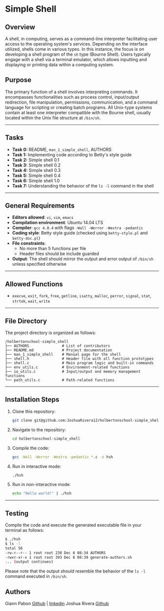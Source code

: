 # Simple Shell

## Overview

A shell, in computing, serves as a command-line interpreter facilitating user access to the operating system's services. Depending on the interface utilized, shells come in various types. In this instance, the focus is on developing a shell program of the `sh` type (Bourne Shell). Users typically engage with a shell via a terminal emulator, which allows inputting and displaying or printing data within a computing system.

## Purpose

The primary function of a shell involves interpreting commands. It encompasses functionalities such as process control, input/output redirection, file manipulation, permissions, communication, and a command language for scripting or creating batch programs. All Unix-type systems contain at least one interpreter compatible with the Bourne shell, usually located within the Unix file structure at `/bin/sh`.

---

## Tasks

- **Task 0:** README, `man_1_simple_shell`, AUTHORS
- **Task 1:** Implementing code according to Betty's style guide
- **Task 2:** Simple shell 0.1
- **Task 3:** Simple shell 0.2
- **Task 4:** Simple shell 0.3
- **Task 5:** Simple shell 0.4
- **Task 6:** Simple shell 1.0
- **Task 7:** Understanding the behavior of the `ls -l` command in the shell

---

## General Requirements

- **Editors allowed**: `vi`, `vim`, `emacs`
- **Compilation environment**: Ubuntu 14.04 LTS
- **Compiler**: `gcc 4.8.4` with flags `-Wall -Werror -Wextra -pedantic`
- **Coding style**: Betty style guide (checked using `betty-style.pl` and `betty-doc.pl`)
- **File constraints**:
  - No more than 5 functions per file
  - Header files should be include guarded
- **Output**: The shell should mirror the output and error output of `/bin/sh` unless specified otherwise

---

## Allowed Functions

- `execve`, `exit`, `fork`, `free`, `getline`, `isatty`, `malloc`, `perror`, `signal`, `stat`, `strtok`, `wait`, `write`

---

## File Directory

The project directory is organized as follows:

```
/holbertonschool-simple_shell
├── AUTHORS               # List of contributors
├── README.md             # Project documentation
├── man_1_simple_shell    # Manual page for the shell
├── shell.h               # Header file with all function prototypes
├── shell.c               # Main program logic and built-in commands
├── env_utils.c           # Environment-related functions
├── io_utils.c            # Input/output and memory management functions
└── path_utils.c          # Path-related functions
```

---

## Installation Steps

1. Clone this repository:
   ```bash
   git clone git@github.com:JoshuaRivera12/holbertonschool-simple_shell.git
   ```
2. Navigate to the repository:
   ```bash
   cd holbertonschool-simple_shell
   ```
3. Compile the code:
   ```bash
   gcc -Wall -Werror -Wextra -pedantic *.c -o hsh
   ```
4. Run in interactive mode:
   ```bash
   ./hsh
   ```
5. Run in non-interactive mode:
   ```bash
   echo "Hello world!" | ./hsh
   ```

---

## Testing

Compile the code and execute the generated executable file in your terminal as follows:

```bash
$ ./hsh
$ ls -l
total 56
-rw-r--r-- 1 root root 238 Dec 6 08:34 AUTHORS
-rwxr-xr-x 1 root root 393 Dec 6 08:39 generate-authors.sh
... (output continues)
```

Please note that the output should resemble the behavior of the `ls -l` command executed in `/bin/sh`.

## Authors
Giann Pabon [Github](https://github.com/GiannPabon) | [linkedin](https://www.linkedin.com/in/giannpabon/)
Joshua Rivera [Github](https://github.com/JoshuaRivera12) 
